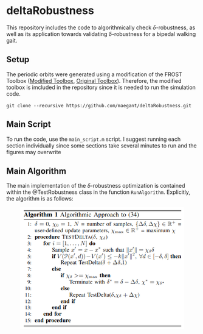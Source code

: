 # deltaRobustness
This repository includes the code to algorithmically check $\delta$-robustness, as well as its application towards validating $\delta$-robustness for a bipedal walking gait.

## Setup
The periodic orbits were generated using a modification of the FROST Toolbox ([Modified Toolbox](https://github.com/maegant/frost-multiimpact), [Original Toolbox](http://ayonga.github.io/frost-dev/)). Therefore, the modified toolbox is imcluded in the repository since it is needed to run the simulation code. 
```
git clone --recursive https://github.com/maegant/deltaRobustness.git
```

## Main Script
To run the code, use the `main_script.m` script. I suggest running each section individually since some sections take several minutes to run and the figures may overwrite

## Main Algorithm
The main implementation of the $\delta$-robustness optimization is contained within the @TestRobustness class in the function `RunAlgorithm`. Explicitly, the algorithm is as follows:

<p align="center">
  <img src="tools/algorithm.png" />
</p>


